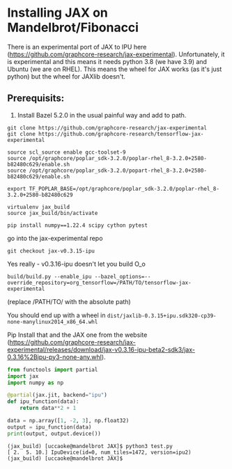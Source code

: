 # Installing JAX on Mandelbrot/Fibonacci

There is an experimental port of JAX to IPU here (https://github.com/graphcore-research/jax-experimental). Unfortunately, it is experimental and this means it needs python 3.8 (we have 3.9) and Ubuntu (we are on RHEL).  This means the wheel for JAX works (as it's just python) but the wheel for JAXlib doesn't.

## Prerequisits:

1. Install Bazel 5.2.0 in the usual painful way and add to path.

```
git clone https://github.com/graphcore-research/jax-experimental
git clone https://github.com/graphcore-research/tensorflow-jax-experimental

source scl_source enable gcc-toolset-9
source /opt/graphcore/poplar_sdk-3.2.0/poplar-rhel_8-3.2.0+2580-b82480c629/enable.sh
source /opt/graphcore/poplar_sdk-3.2.0/popart-rhel_8-3.2.0+2580-b82480c629/enable.sh

export TF_POPLAR_BASE=/opt/graphcore/poplar_sdk-3.2.0/poplar-rhel_8-3.2.0+2580-b82480c629
```


```
virtualenv jax_build
source jax_build/bin/activate

pip install numpy==1.22.4 scipy cython pytest
```

go into the jax-experimental repo

```
git checkout jax-v0.3.15-ipu
```

Yes really - v0.3.16-ipu doesn't let you build O_o

```
build/build.py --enable_ipu --bazel_options=--override_repository=org_tensorflow=/PATH/TO/tensorflow-jax-experimental
```

(replace /PATH/TO/ with the absolute path)

You should end up with a wheel in `dist/jaxlib-0.3.15+ipu.sdk320-cp39-none-manylinux2014_x86_64.whl`

Pip Install that and the JAX one from the website (https://github.com/graphcore-research/jax-experimental/releases/download/jax-v0.3.16-ipu-beta2-sdk3/jax-0.3.16%2Bipu-py3-none-any.whl).

```python
from functools import partial
import jax
import numpy as np

@partial(jax.jit, backend="ipu")
def ipu_function(data):
    return data**2 + 1

data = np.array([1, -2, 3], np.float32)
output = ipu_function(data)
print(output, output.device())
```

```
(jax_build) [uccaoke@mandelbrot JAX]$ python3 test.py 
[ 2.  5. 10.] IpuDevice(id=0, num_tiles=1472, version=ipu2)
(jax_build) [uccaoke@mandelbrot JAX]$ 
```
